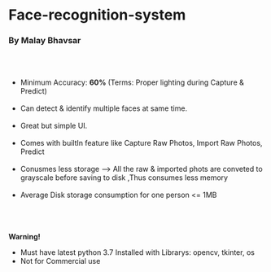 # Face-recognition-system
<h3>By Malay Bhavsar</h3>
<br><br>
<ul>
  <li>Minimum Accuracy: <b>60%</b> (Terms: Proper lighting during Capture & Predict)</li><br />
  <li>Can detect & identify multiple faces at same time.</li><br />
  <li>Great but simple UI.</li><br />
  <li>Comes with builtIn feature like Capture Raw Photos, Import Raw Photos, Predict</li><br />
  <li>Conusmes less storage --> All the raw & imported phots are conveted to grayscale before saving to disk ,Thus consumes less memory</li><br />
  <li>Average Disk storage consumption for one person <= 1MB</li><br />
</ul>
<br /><br />
<b>Warning!</b>
<ul>
    <li>Must have latest python 3.7 Installed with Librarys: opencv, tkinter, os</li>
    <li>Not for Commercial use</li>
</ul>
